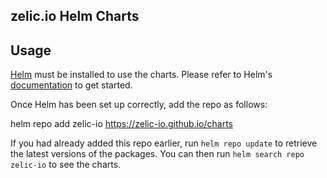 ## zelic.io Helm Charts

## Usage

[Helm](https://helm.sh) must be installed to use the charts.  Please refer to
Helm's [documentation](https://helm.sh/docs) to get started.

Once Helm has been set up correctly, add the repo as follows:

  helm repo add zelic-io https://zelic-io.github.io/charts

If you had already added this repo earlier, run `helm repo update` to retrieve
the latest versions of the packages.  You can then run `helm search repo
zelic-io` to see the charts.
